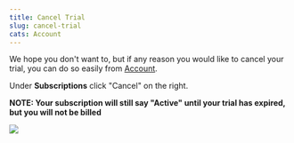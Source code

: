```yaml
---
title: Cancel Trial
slug: cancel-trial
cats: Account
---
```



  <p>
    We hope you don't want to, but if any reason you would like to cancel your trial, you can do so easily from <a href="https://www.checkoutwc.com/account/">Account</a>.&nbsp;
  </p>
  <p>
    Under <strong>Subscriptions</strong> click "Cancel" on the right.
  </p>
  <p>
    <strong>NOTE: Your subscription will still say "Active" until your trial has expired, but you will not be billed</strong>
  </p>
  <p>
    <img src="https://s3.amazonaws.com/helpscout.net/docs/assets/5bdde2822c7d3a01757ac42e/images/5ebff18a042863474d1ad2d8/file-aZ1viM5JQi.png" />
  </p>
